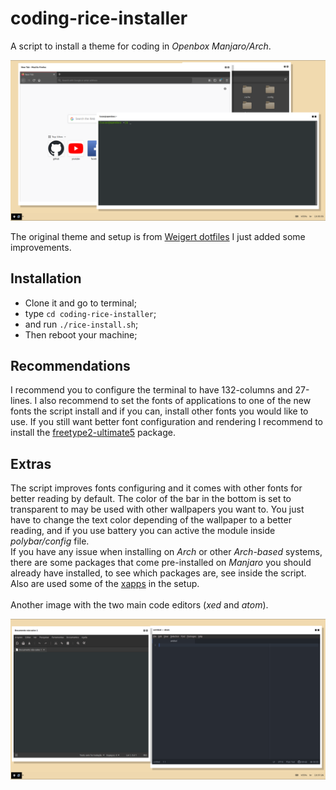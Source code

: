 # coding-rice-installer
A script to install a theme for coding in _Openbox Manjaro/Arch_.

![openbox_theme](openbox-customization.png)

The original theme and setup is from [Weigert dotfiles](https://github.com/weigert/.dotfiles) I just added some improvements.

## Installation
* Clone it and go to terminal;
* type `cd coding-rice-installer`; 
* and run `./rice-install.sh`;
* Then reboot your machine;

## Recommendations
I recommend you to configure the terminal to have 132-columns and 27-lines. I also recommend to set the fonts of applications to one of the new fonts the script install and if you can, install other fonts you would like to use. If you still want better font configuration and rendering I recommend to install the [freetype2-ultimate5](https://aur.archlinux.org/packages/freetype2-ultimate5/) package.

## Extras
The script improves fonts configuring and it comes with other fonts for better reading by default. The color of the bar in the bottom is set to transparent to may be used with other wallpapers you want to. You just have to change the text color depending of the wallpaper to a better reading, and if you use battery you can active the module inside *polybar/config* file. \
If you have any issue when installing on _Arch_ or other _Arch-based_ systems, there are some packages that come pre-installed on _Manjaro_ you should already have installed, to see which packages are, see inside the script. Also are used some of the [xapps](https://www.archlinux.org/packages/community/x86_64/xapps/) in the setup. \
\
Another image with the two main code editors (_xed_ and _atom_).

![coding_apps](coding-rice.png)
